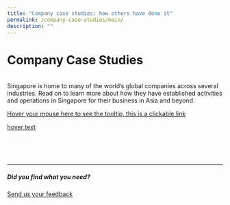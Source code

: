 ```yaml
---
title: "Company case studies: how others have done it"
permalink: /company-case-studies/main/
description: ""
---
```

# Company Case Studies
<br>
Singapore is home to many of the world’s global companies across several industries. Read on to learn more about how they have established activities and operations in Singapore for their business in Asia and beyond.<br>

[Hover your mouse here to see the tooltip, this is a clickable link](https://staging.d2lrlyjjc7op52.amplifyapp.com/company-case-studies/main/ "This is a tooltip :)")

[hover text](# "this one is not a link, but has a tooltip, need to figure out how to style it")


<br>
<br>
<br>

<hr>

##### Did you find what you need?
[Send us your feedback](https://form.gov.sg/642693623cb98f001239be0d)